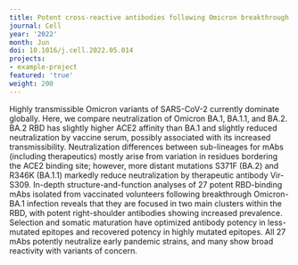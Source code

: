 ```yaml
---
title: Potent cross-reactive antibodies following Omicron breakthrough in vaccinees.
journal: Cell
year: '2022'
month: Jun
doi: 10.1016/j.cell.2022.05.014
projects:
- example-project
featured: 'true'
weight: 200
---
```


Highly transmissible Omicron variants of SARS-CoV-2 currently dominate globally. Here, we compare neutralization of Omicron BA.1, BA.1.1, and BA.2. BA.2 RBD has slightly higher ACE2 affinity than BA.1 and slightly reduced neutralization by vaccine serum, possibly associated with its increased transmissibility. Neutralization differences between sub-lineages for mAbs (including therapeutics) mostly arise from variation in residues bordering the ACE2 binding site; however, more distant mutations S371F (BA.2) and R346K (BA.1.1) markedly reduce neutralization by therapeutic antibody Vir-S309. In-depth structure-and-function analyses of 27 potent RBD-binding mAbs isolated from vaccinated volunteers following breakthrough Omicron-BA.1 infection reveals that they are focused in two main clusters within the RBD, with potent right-shoulder antibodies showing increased prevalence. Selection and somatic maturation have optimized antibody potency in less-mutated epitopes and recovered potency in highly mutated epitopes. All 27 mAbs potently neutralize early pandemic strains, and many show broad reactivity with variants of concern.